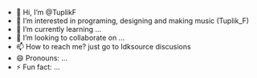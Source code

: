 - 👋 Hi, I’m @TuplikF
- 👀 I’m interested in programing, designing and making music (Tuplik_F)
- 🌱 I’m currently learning ...
- 💞️ I’m looking to collaborate on ...
- 📫 How to reach me? just go to Idksource discusions
- 😄 Pronouns: ...
- ⚡ Fun fact: ...

<!---
TuplikF/TuplikF is a ✨ special ✨ repository because its `README.md` (this file) appears on your GitHub profile.
You can click the Preview link to take a look at your changes.
--->
